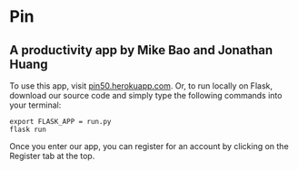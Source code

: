 # Pin
## A productivity app by Mike Bao and Jonathan Huang

To use this app, visit [pin50.herokuapp.com](pin50.herokuapp.com). Or, to run locally on Flask, download our source code and simply type the following commands into your terminal:
```
export FLASK_APP = run.py
flask run
```
Once you enter our app, you can register for an account by clicking on the Register tab at the top.
